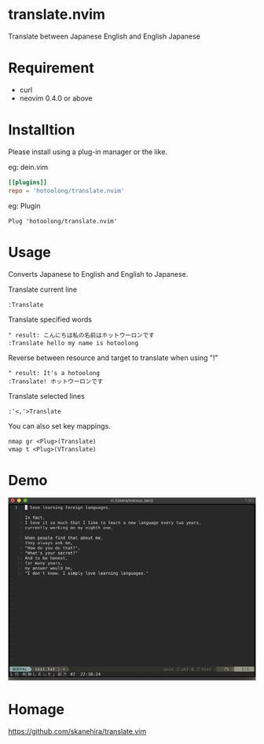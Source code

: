 # translate.nvim

Translate between Japanese English and English Japanese

# Requirement
- curl
- neovim 0.4.0 or above

# Installtion

Please install using a plug-in manager or the like.

eg: dein.vim

```toml
[[plugins]]
repo = 'hotoolong/translate.nvim'
```

eg: Plugin

```vim
Plug 'hotoolong/translate.nvim'
```

# Usage

Converts Japanese to English and English to Japanese.

Translate current line
```vim
:Translate
```

Translate specified words
```vim
" result: こんにちは私の名前はホットウーロンです
:Translate hello my name is hotoolong
```
Reverse between resource and target to translate when using "!"
```vim
" result: It's a hotoolong
:Translate! ホットウーロンです
```

Translate selected lines
```vim
:'<,'>Translate
```
You can also set key mappings.

```vim
nmap gr <Plug>(Translate)
vmap t <Plug>(VTranslate)
```

# Demo

![動作サンプル](images/translate.nvim.gif)

# Homage

https://github.com/skanehira/translate.vim

